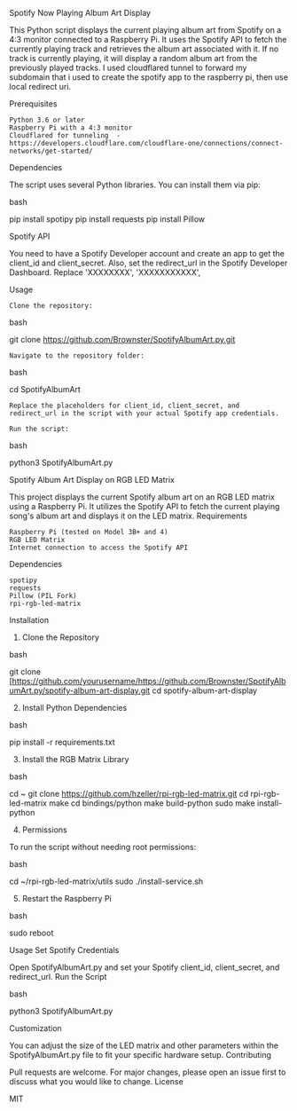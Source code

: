Spotify Now Playing Album Art Display

This Python script displays the current playing album art from Spotify on a 4:3 monitor connected to a Raspberry Pi. It uses the Spotify API to fetch the currently playing track and retrieves the album art associated with it. If no track is currently playing, it will display a random album art from the previously played tracks. I used cloudflared tunnel to forward my subdomain that i used to create the spotify app to the raspberry pi, then use local redirect uri.

Prerequisites

    Python 3.6 or later
    Raspberry Pi with a 4:3 monitor
    Cloudflared for tunneling  - https://developers.cloudflare.com/cloudflare-one/connections/connect-networks/get-started/
    
Dependencies

The script uses several Python libraries. You can install them via pip:

bash

pip install spotipy
pip install requests
pip install Pillow

Spotify API

You need to have a Spotify Developer account and create an app to get the client_id and client_secret. Also, set the redirect_url in the Spotify Developer Dashboard. Replace 'XXXXXXXX', 'XXXXXXXXXXX', 

Usage

    Clone the repository:

bash

git clone https://github.com/Brownster/SpotifyAlbumArt.py.git

    Navigate to the repository folder:

bash

cd SpotifyAlbumArt

    Replace the placeholders for client_id, client_secret, and redirect_url in the script with your actual Spotify app credentials.

    Run the script:

bash

python3 SpotifyAlbumArt.py


Spotify Album Art Display on RGB LED Matrix

This project displays the current Spotify album art on an RGB LED matrix using a Raspberry Pi. It utilizes the Spotify API to fetch the current playing song's album art and displays it on the LED matrix.
Requirements

    Raspberry Pi (tested on Model 3B+ and 4)
    RGB LED Matrix
    Internet connection to access the Spotify API

Dependencies

    spotipy
    requests
    Pillow (PIL Fork)
    rpi-rgb-led-matrix

Installation
1. Clone the Repository

bash

git clone [https://github.com/yourusername/https://github.com/Brownster/SpotifyAlbumArt.py/spotify-album-art-display.git
cd spotify-album-art-display

2. Install Python Dependencies

bash

pip install -r requirements.txt

3. Install the RGB Matrix Library

bash

cd ~
git clone https://github.com/hzeller/rpi-rgb-led-matrix.git
cd rpi-rgb-led-matrix
make
cd bindings/python
make build-python
sudo make install-python

4. Permissions

To run the script without needing root permissions:

bash

cd ~/rpi-rgb-led-matrix/utils
sudo ./install-service.sh

5. Restart the Raspberry Pi

bash

sudo reboot

Usage
Set Spotify Credentials

Open SpotifyAlbumArt.py and set your Spotify client_id, client_secret, and redirect_url.
Run the Script

bash

python3 SpotifyAlbumArt.py

Customization

You can adjust the size of the LED matrix and other parameters within the SpotifyAlbumArt.py file to fit your specific hardware setup.
Contributing

Pull requests are welcome. For major changes, please open an issue first to discuss what you would like to change.
License

MIT
